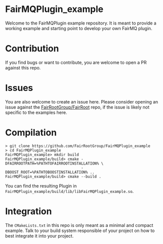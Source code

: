 # FairMQPlugin_example

Welcome to the FairMQPlugin example repository. It is meant to provide a working example and starting point to develop your own FairMQ plugin.

# Contribution

If you find bugs or want to contribute, you are welcome to open a PR against this repo.

# Issues

You are also welcome to create an issue here. Please consider opening an issue against the [FairRootGroup/FairRoot](https://github.com/FairRootGroup/FairRoot) repo, if the issue is likely not specific to the examples here.

# Compilation

```
> git clone https://github.com/FairRootGroup/FairMQPlugin_example
> cd FairMQPlugin_example
FairMQPlugin_example> mkdir build
FairMQPlugin_example/build> cmake -DFAIRROOTPATH=%PATHTOFAIRROOTINSTALLATION% \
                                  -DBOOST_ROOT=%PATHTOBOOSTINSTALLATION% ..
FairMQPlugin_example/build> cmake --build .
```

You can find the resulting Plugin in `FairMQPlugin_example/build/lib/libFairMQPlugin_example.so`.

# Integration

The `CMakeLists.txt` in this repo is only meant as a minimal and compact example. Talk to your build system responsible of your project on how to best integrate it into your project.
